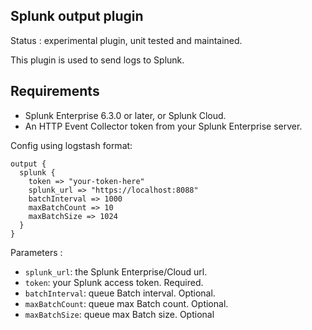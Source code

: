 Splunk output plugin
---

Status : experimental plugin, unit tested and maintained.

This plugin is used to send logs to Splunk.

## Requirements 
* Splunk Enterprise 6.3.0 or later, or Splunk Cloud.
* An HTTP Event Collector token from your Splunk Enterprise server.

Config using logstash format:
````
output {
  splunk {
    token => "your-token-here"
    splunk_url => "https://localhost:8088"
    batchInterval => 1000
    maxBatchCount => 10
    maxBatchSize => 1024
  }
}
````

Parameters :
* ``splunk_url``: the Splunk Enterprise/Cloud url.
* ``token``: your Splunk access token. Required.
* ``batchInterval``: queue Batch interval. Optional.
* ``maxBatchCount``: queue max Batch count. Optional.
* ``maxBatchSize``: queue max Batch size. Optional
